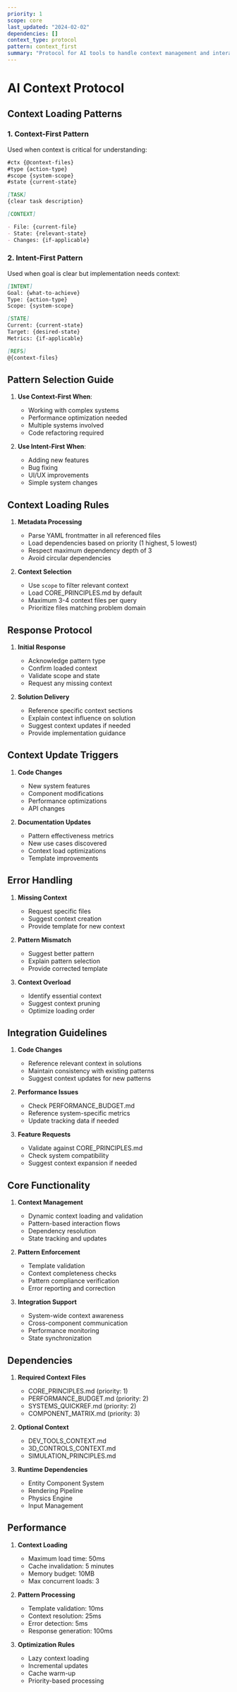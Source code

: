 ```yaml
---
priority: 1
scope: core
last_updated: "2024-02-02"
dependencies: []
context_type: protocol
pattern: context_first
summary: "Protocol for AI tools to handle context management and interaction patterns"
---
```


# AI Context Protocol

## Context Loading Patterns

### 1. Context-First Pattern

Used when context is critical for understanding:

```md
#ctx {@context-files}
#type {action-type}
#scope {system-scope}
#state {current-state}

[TASK]
{clear task description}

[CONTEXT]

- File: {current-file}
- State: {relevant-state}
- Changes: {if-applicable}
```

### 2. Intent-First Pattern

Used when goal is clear but implementation needs context:

```md
[INTENT]
Goal: {what-to-achieve}
Type: {action-type}
Scope: {system-scope}

[STATE]
Current: {current-state}
Target: {desired-state}
Metrics: {if-applicable}

[REFS]
@{context-files}
```

## Pattern Selection Guide

1. **Use Context-First When**:

   - Working with complex systems
   - Performance optimization needed
   - Multiple systems involved
   - Code refactoring required

2. **Use Intent-First When**:
   - Adding new features
   - Bug fixing
   - UI/UX improvements
   - Simple system changes

## Context Loading Rules

1. **Metadata Processing**

   - Parse YAML frontmatter in all referenced files
   - Load dependencies based on priority (1 highest, 5 lowest)
   - Respect maximum dependency depth of 3
   - Avoid circular dependencies

2. **Context Selection**
   - Use `scope` to filter relevant context
   - Load CORE_PRINCIPLES.md by default
   - Maximum 3-4 context files per query
   - Prioritize files matching problem domain

## Response Protocol

1. **Initial Response**

   - Acknowledge pattern type
   - Confirm loaded context
   - Validate scope and state
   - Request any missing context

2. **Solution Delivery**
   - Reference specific context sections
   - Explain context influence on solution
   - Suggest context updates if needed
   - Provide implementation guidance

## Context Update Triggers

1. **Code Changes**

   - New system features
   - Component modifications
   - Performance optimizations
   - API changes

2. **Documentation Updates**
   - Pattern effectiveness metrics
   - New use cases discovered
   - Context load optimizations
   - Template improvements

## Error Handling

1. **Missing Context**

   - Request specific files
   - Suggest context creation
   - Provide template for new context

2. **Pattern Mismatch**

   - Suggest better pattern
   - Explain pattern selection
   - Provide corrected template

3. **Context Overload**
   - Identify essential context
   - Suggest context pruning
   - Optimize loading order

## Integration Guidelines

1. **Code Changes**

   - Reference relevant context in solutions
   - Maintain consistency with existing patterns
   - Suggest context updates for new patterns

2. **Performance Issues**

   - Check PERFORMANCE_BUDGET.md
   - Reference system-specific metrics
   - Update tracking data if needed

3. **Feature Requests**
   - Validate against CORE_PRINCIPLES.md
   - Check system compatibility
   - Suggest context expansion if needed

## Core Functionality

1. **Context Management**

   - Dynamic context loading and validation
   - Pattern-based interaction flows
   - Dependency resolution
   - State tracking and updates

2. **Pattern Enforcement**

   - Template validation
   - Context completeness checks
   - Pattern compliance verification
   - Error reporting and correction

3. **Integration Support**
   - System-wide context awareness
   - Cross-component communication
   - Performance monitoring
   - State synchronization

## Dependencies

1. **Required Context Files**

   - CORE_PRINCIPLES.md (priority: 1)
   - PERFORMANCE_BUDGET.md (priority: 2)
   - SYSTEMS_QUICKREF.md (priority: 2)
   - COMPONENT_MATRIX.md (priority: 3)

2. **Optional Context**

   - DEV_TOOLS_CONTEXT.md
   - 3D_CONTROLS_CONTEXT.md
   - SIMULATION_PRINCIPLES.md

3. **Runtime Dependencies**
   - Entity Component System
   - Rendering Pipeline
   - Physics Engine
   - Input Management

## Performance

1. **Context Loading**

   - Maximum load time: 50ms
   - Cache invalidation: 5 minutes
   - Memory budget: 10MB
   - Max concurrent loads: 3

2. **Pattern Processing**

   - Template validation: 10ms
   - Context resolution: 25ms
   - Error detection: 5ms
   - Response generation: 100ms

3. **Optimization Rules**
   - Lazy context loading
   - Incremental updates
   - Cache warm-up
   - Priority-based processing
